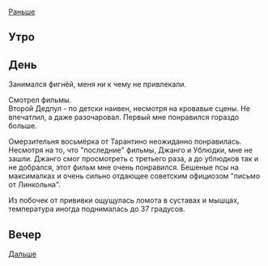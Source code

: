 [Раньше](2021.03.13.md)  
## Утро
## День
Занимался фигнёй, меня ни к чему не привлекали.

Смотрел фильмы.  
Второй Дедпул - по детски наивен, несмотря на кровавые сцены. Не впечатлил, а даже разочаровал. Первый мне понравился гораздо больше.

Омерзительня восьмёрка от Тарантино неожиданно понравилась. Несмотря на то, что "последние" фильмы, Джанго и Ублюдки, мне не зашли. Джанго смог просмотреть с третьего раза, а до ублюдков так и не добрался, этот фильм мне очень понравился. Бешеные псы на максималках и очень сильно отдающее советским официозом "письмо от Линкольна".

Из побочек от прививки ощущулась ломота в суставах и мышцах, температура иногда поднималась до 37 градусов.
## Вечер
[Дальше](2021.03.15.md)
